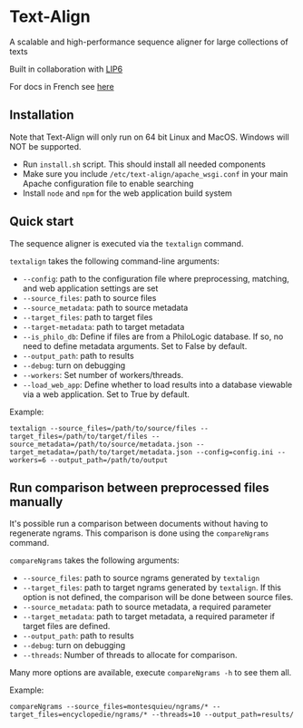 # Text-Align #
A scalable and high-performance sequence aligner for large collections of texts

Built in collaboration with <a href="https://www.lip6.fr/?LANG=en">LIP6</a>

For docs in French see [here](docs/french/quickstart.md)

## Installation ##

Note that Text-Align will only run on 64 bit Linux and MacOS. Windows will NOT be supported.

- Run `install.sh` script. This should install all needed components
- Make sure you include `/etc/text-align/apache_wsgi.conf` in your main Apache configuration file to enable searching
- Install `node` and `npm` for the web application build system

## Quick start ##

The sequence aligner is executed via the `textalign` command.

`textalign` takes the following command-line arguments:

* `--config`: path to the configuration file where preprocessing, matching, and web application settings are set
* `--source_files`: path to source files
* `--source_metadata`: path to source metadata
* `--target_files`: path to target files
* `--target-metadata`: path to target metadata
* `--is_philo_db`: Define if files are from a PhiloLogic database. If so, no need to define metadata arguments. Set to False by default.
* `--output_path`: path to results
* `--debug`: turn on debugging
* `--workers`: Set number of workers/threads.
* `--load_web_app`: Define whether to load results into a database viewable via a web application. Set to True by default.


Example:

`textalign --source_files=/path/to/source/files --target_files=/path/to/target/files --source_metadata=/path/to/source/metadata.json --target_metadata=/path/to/target/metadata.json --config=config.ini --workers=6 --output_path=/path/to/output`

## Run comparison between preprocessed files manually ##

It's possible run a comparison between documents without having to regenerate ngrams. This comparison is done using the `compareNgrams` command. 

`compareNgrams` takes the following arguments:

* `--source_files`: path to source ngrams generated by `textalign`
* `--target_files`: path to target ngrams generated by `textalign`. If this option is not defined, the comparison will be done between source files.
* `--source_metadata`: path to source metadata, a required parameter
* `--target_metadata`: path to target metadata, a required parameter if target files are defined.
* `--output_path`: path to results
* `--debug`: turn on debugging
* `--threads`: Number of threads to allocate for comparison.

Many more options are available, execute `compareNgrams -h` to see them all.


Example:

`compareNgrams --source_files=montesquieu/ngrams/* --target_files=encyclopedie/ngrams/* --threads=10 --output_path=results/`



